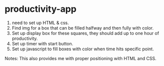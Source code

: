 # productivity-app

1. need to set up HTML & css.
2. Find img for a box that can be filled halfway and then fully with color.
3. Set up display box for these squares, they should add up to one hour of productivity.
4. Set up timer with start button.
5. Set up javascript to fill boxes with color when time hits specific point.



Notes: This also provides me with proper positioning with HTML and CSS.